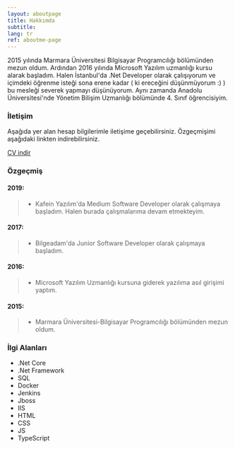```yaml
---
layout: aboutpage
title: Hakkımda
subtitle:
lang: tr
ref: aboutme-page 
---
```


2015 yılında Marmara Üniversitesi Bilgisayar Programcılığı bölümünden mezun oldum. Ardından 2016 yılında Microsoft Yazılım uzmanlığı kursu alarak başladım. Halen İstanbul'da .Net Developer olarak çalışıyorum ve içimdeki öğrenme isteği sona erene kadar ( ki ereceğini düşünmüyorum :) ) bu mesleği severek yapmayı düşünüyorum. Aynı zamanda Anadolu Üniversitesi'nde Yönetim Bilişim Uzmanlığı bölümünde 4. Sınıf öğrencisiyim.

### İletişim

Aşağıda yer alan hesap bilgilerimle iletişime geçebilirsiniz. Özgeçmişimi aşağıdaki linkten indirebilirsiniz.

<a href="/cv/CV-UĞUR BENLİ-TR.docx">CV indir <i class="fa fa-download" aria-hidden="true"></i></a>

### Özgeçmiş


#### 2019:

> * Kafein Yazılım'da Medium Software Developer olarak çalışmaya başladım. Halen burada çalışmalarıma devam etmekteyim.

#### 2017:

> * Bilgeadam'da Junior Software Developer olarak çalışmaya başladım.

#### 2016:

> * Microsoft Yazılım Uzmanlığı kursuna giderek yazılıma asıl girişimi yaptım.

#### 2015:

> * Marmara Üniversitesi-Bilgisayar Programcılığı bölümünden mezun oldum.


### İlgi Alanları

- .Net Core
- .Net Framework
- SQL
- Docker
- Jenkins
- Jboss
- IIS
- HTML
- CSS
- JS
- TypeScript
